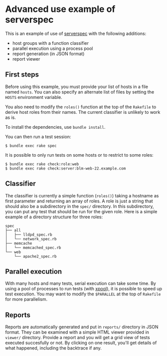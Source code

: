 Advanced use example of serverspec
==================================

This is an example of use of [serverspec][] with the following
additions:

 - host groups with a function classifier
 - parallel execution using a process pool
 - report generation (in JSON format)
 - report viewer

[serverspec]: http://serverspec.org/

First steps
-----------

Before using this example, you must provide your list of hosts in a
file named `hosts`. You can also specify an alternate list of files by
setting the `HOSTS` environment variable.

You also need to modify the `roles()` function at the top of the
`Rakefile` to derive host roles from their names. The current
classifier is unlikely to work as is.

To install the dependencies, use `bundle install`.

You can then run a test session:

    $ bundle exec rake spec

It is possible to only run tests on some hosts or to restrict to some
roles:

    $ bundle exec rake check:role:web
    $ bundle exec rake check:server:blm-web-22.example.com

Classifier
----------

The classifier is currently a simple function (`roles()`) taking a
hostname as first parameter and returning an array of roles. A role is
just a string that should also be a subdirectory in the `spec/`
directory. In this subdirectory, you can put any test that should be
run for the given role. Here is a simple example of a directory
structure for three roles:

    spec
    ├── all
    │   ├── lldpd_spec.rb
    │   └── network_spec.rb
    ├── memcache
    │   └── memcached_spec.rb
    └── web
        └── apache2_spec.rb

Parallel execution
------------------

With many hosts and many tests, serial execution can take some
time. By using a pool of processes to run tests (with [xpool][]), it
is possible to speed up test execution. You may want to modify the
`$PARALLEL` at the top of `Rakefile` for more parallelism.

[xpool]: https://github.com/robgleeson/xpool

Reports
-------

Reports are automatically generated and put in `reports/` directory in
JSON format. They can be examined with a simple HTML viewer provided
in `viewer/` directory. Provide a report and you will get a grid view
of tests executed succesfully or not. By clicking on one result,
you'll get details of what happened, including the backtrace if any.

